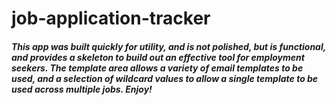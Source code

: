 # job-application-tracker

##### This app was built quickly for utility, and is not polished, but is functional, and provides a skeleton to build out an effective tool for employment seekers. The template area allows a variety of email templates to be used, and a selection of wildcard values to allow a single template to be used across multiple jobs. Enjoy!
